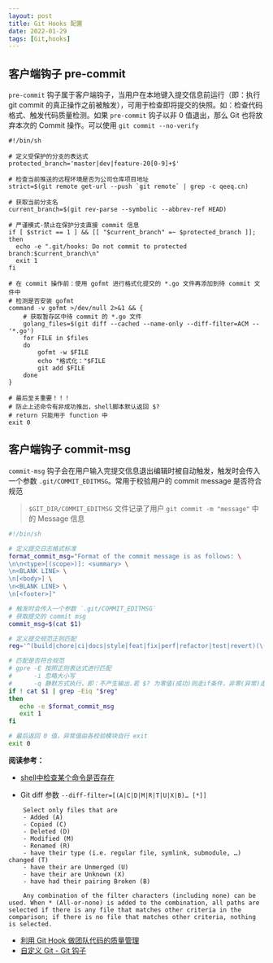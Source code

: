 ```yaml
---
layout: post
title: Git Hooks 配置
date: 2022-01-29
tags: [Git,hooks]
---
```


## 客户端钩子 pre-commit 

`pre-commit` 钩子属于客户端钩子，当用户在本地键入提交信息前运行（即：执行 git commit 的真正操作之前被触发），可用于检查即将提交的快照。如：检查代码格式、触发代码质量检测。如果 `pre-commit` 钩子以非 0 值退出，那么 Git 也将放弃本次的 Commit 操作。可以使用 `git commit --no-verify`

```shell
#!/bin/sh

# 定义受保护的分支的表达式
protected_branch='master|dev|feature-20[0-9]+$'

# 检查当前推送的远程环境是否为公司仓库项目地址
strict=$(git remote get-url --push `git remote` | grep -c qeeq.cn)

# 获取当前分支名
current_branch=$(git rev-parse --symbolic --abbrev-ref HEAD)

# 严谨模式-禁止在保护分支直接 commit 信息
if [ $strict == 1 ] && [[ "$current_branch" =~ $protected_branch ]]; then
  echo -e ".git/hooks: Do not commit to protected branch:$current_branch\n"
  exit 1
fi

# 在 commit 操作前：使用 gofmt 进行格式化提交的 *.go 文件再添加到待 commit 文件中
# 检测是否安装 gofmt
command -v gofmt >/dev/null 2>&1 && {
    # 获取暂存区中待 commit 的 *.go 文件
    golang_files=$(git diff --cached --name-only --diff-filter=ACM -- '*.go')
    for FILE in $files
    do
        gofmt -w $FILE
        echo "格式化："$FILE
        git add $FILE
    done
}

# 最后至关重要！！！
# 防止上述命令有非成功推出，shell脚本默认返回 $?
# return 只能用于 function 中
exit 0
```

## 客户端钩子 commit-msg

`commit-msg` 钩子会在用户输入完提交信息退出编辑时被自动触发，触发时会传入一个参数 `.git/COMMIT_EDITMSG`。常用于校验用户的 commit message 是否符合规范

> `$GIT_DIR/COMMIT_EDITMSG` 文件记录了用户 `git commit -m "message"` 中的 Message 信息

```sh
#!/bin/sh

# 定义提交日志格式标准
format_commit_msg="Format of the commit message is as follows: \
\n\n<type>[(scope>)]: <summary> \
\n<BLANK LINE> \
\n[<body>] \
\n<BLANK LINE> \
\n[<footer>]"

# 触发时会传入一个参数 `.git/COMMIT_EDITMSG`
# 获取提交的 commit msg
commit_msg=$(cat $1)

# 定义提交规范正则匹配
reg='^(build|chore|ci|docs|style|feat|fix|perf|refactor|test|revert)(\(.+\))?: .{1,150}'

# 匹配是否符合规范
# gpre -E 按照正则表达式进行匹配
#      -i 忽略大小写
#      -q 静默方式执行，即：不产生输出.若 $? 为零值(成功)则走if条件，非零(异常)走else
if ! cat $1 | grep -Eiq "$reg"
then
   echo -e $format_commit_msg
   exit 1
fi

# 最后返回 0 值，异常值由各校验模块自行 exit
exit 0
```

**阅读参考：**

- [shell中检查某个命令是否存在](https://blog.51cto.com/xoyabc/1902804)

- Git diff 参数 `--diff-filter=[(A|C|D|M|R|T|U|X|B)… [*]]`

```text
    Select only files that are 
    - Added (A) 
    - Copied (C) 
    - Deleted (D) 
    - Modified (M) 
    - Renamed (R)
    - have their type (i.e. regular file, symlink, submodule, …​) changed (T)
    - have their are Unmerged (U)
    - have their are Unknown (X)
    - have had their pairing Broken (B)
    
    Any combination of the filter characters (including none) can be used. When * (All-or-none) is added to the combination, all paths are selected if there is any file that matches other criteria in the comparison; if there is no file that matches other criteria, nothing is selected.
```

- [利用 Git Hook 做团队代码的质量管理](http://zenonhuang.me/2019/08/10/technology/2019-08-11-GitHook/)
- [自定义 Git - Git 钩子](https://git-scm.com/book/zh/v2/%E8%87%AA%E5%AE%9A%E4%B9%89-Git-Git-%E9%92%A9%E5%AD%90)